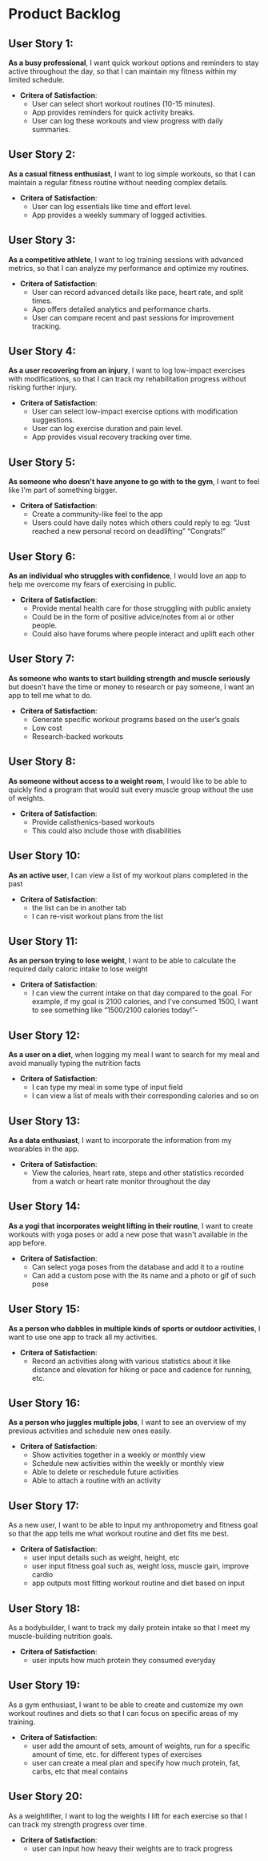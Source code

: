 # Product Backlog

## User Story 1:

**As a busy professional**, I want quick workout options and reminders to stay active throughout the day, so that I can maintain my fitness within my limited schedule.

- **Critera of Satisfaction**:
  - User can select short workout routines (10-15 minutes).
  - App provides reminders for quick activity breaks.
  - User can log these workouts and view progress with daily summaries.

## User Story 2:

**As a casual fitness enthusiast**, I want to log simple workouts, so that I can maintain a regular fitness routine without needing complex details.

- **Critera of Satisfaction**:
  - User can log essentials like time and effort level.
  - App provides a weekly summary of logged activities.

## User Story 3:

**As a competitive athlete**, I want to log training sessions with advanced metrics, so that I can analyze my performance and optimize my routines.

- **Critera of Satisfaction**:
  - User can record advanced details like pace, heart rate, and split times.
  - App offers detailed analytics and performance charts.
  - User can compare recent and past sessions for improvement tracking.

## User Story 4:

**As a user recovering from an injury**, I want to log low-impact exercises with modifications, so that I can track my rehabilitation progress without risking further injury.

- **Critera of Satisfaction**:
  - User can select low-impact exercise options with modification suggestions.
  - User can log exercise duration and pain level.
  - App provides visual recovery tracking over time.

## User Story 5:

**As someone who doesn't have anyone to go with to the gym**, I want to feel like I'm part of something bigger.

- **Critera of Satisfaction**:
  - Create a community-like feel to the app
  - Users could have daily notes which others could reply to eg: “Just reached a new personal record on deadlifting” “Congrats!”

## User Story 6:

**As an individual who struggles with confidence**, I would love an app to help me overcome my fears of exercising in public.

- **Critera of Satisfaction**:
  - Provide mental health care for those struggling with public anxiety
  - Could be in the form of positive advice/notes from ai or other people.
  - Could also have forums where people interact and uplift each other

## User Story 7:

**As someone who wants to start building strength and muscle seriously** but doesn't have the time or money to research or pay someone, I want an app to tell me what to do.

- **Critera of Satisfaction**:
  - Generate specific workout programs based on the user’s goals
  - Low cost
  - Research-backed workouts

## User Story 8:

**As someone without access to a weight room**, I would like to be able to quickly find a program that would suit every muscle group without the use of weights.

- **Critera of Satisfaction**:
  - Provide calisthenics-based workouts
  - This could also include those with disabilities

## User Story 10:

**As an active user**, I can view a list of my workout plans completed in the past

- **Critera of Satisfaction**:
  - the list can be in another tab
  - I can re-visit workout plans from the list

## User Story 11:

**As an person trying to lose weight**, I want to be able to calculate the required daily caloric intake to lose weight

- **Critera of Satisfaction**:
  - I can view the current intake on that day compared to the goal. For example, if my goal is 2100 calories, and I’ve consumed 1500, I want to see something like “1500/2100 calories today!”-

## User Story 12:

**As a user on a diet**, when logging my meal I want to search for my meal and avoid manually typing the nutrition facts

- **Critera of Satisfaction**:
  - I can type my meal in some type of input field
  - I can view a list of meals with their corresponding calories and so on

## User Story 13:

**As a data enthusiast**, I want to incorporate the information from my wearables in the app. 

- **Critera of Satisfaction**:
  - View the calories, heart rate, steps and other statistics recorded from a watch or heart rate monitor throughout the day

## User Story 14:

**As a yogi that incorporates weight lifting in their routine**, I want to create workouts with yoga poses or add a new pose that wasn't available in the app before.

- **Critera of Satisfaction**:
  - Can select yoga poses from the database and add it to a routine
  - Can add a custom pose with the its name and a photo or gif of such pose

## User Story 15:

**As a person who dabbles in multiple kinds of sports or outdoor activities**, I want to use one app to track all my activities.

- **Critera of Satisfaction**:
  - Record an activities along with various statistics about it like distance and elevation for hiking or pace and cadence for running, etc. 

## User Story 16:

**As a person who juggles multiple jobs**, I want to see an overview of my previous activities and schedule new ones easily.

- **Critera of Satisfaction**:
  - Show activities together in a weekly or monthly view
  - Schedule new activities within the weekly or monthly view 
  - Able to delete or reschedule future activities
  - Able to attach a routine with an activity


## User Story 17:

As a new user, I want to be able to input my anthropometry and fitness goal so that the app tells me what workout routine and diet fits me best.

- **Critera of Satisfaction**:
  - user input details such as weight, height, etc
  - user input fitness goal such as, weight loss, muscle gain, improve cardio
  - app outputs most fitting workout routine and diet based on input

## User Story 18:

As a bodybuilder, I want to track my daily protein intake so that I meet my muscle-building nutrition goals.

- **Critera of Satisfaction**:
  - user inputs how much protein they consumed everyday

## User Story 19:

As a gym enthusiast, I want to be able to create and customize my own workout routines and diets so that I can focus on specific areas of my training.

- **Critera of Satisfaction**:
  - user add the amount of sets, amount of weights, run for a specific amount of time, etc. for different types of exercises
  - user can create a meal plan and specify how much protein, fat, carbs, etc  that meal contains

## User Story 20:

As a weightlifter, I want to log the weights I lift for each exercise so that I can track my strength progress over time.

- **Critera of Satisfaction**:
  - user can input how heavy their weights are to track progress


